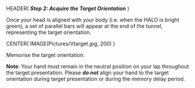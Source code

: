 HEADER( *__Step 2: Acquire the Target Orientation__* )

Once your head is aligned with your body (i.e. when the HALO is bright green), 
a set of parallel bars will appear at the end of the tunnel, representing the target orientation.

CENTER( IMAGE(Pictures/Vtarget.jpg, 200) )

Memorise the target orientation.

__Note__: Your hand must remain in the neutral position on your lap throughout the target presentation.
Please *__do not__* align your hand to the target orientation during target presentation or during the 
memory delay period.
